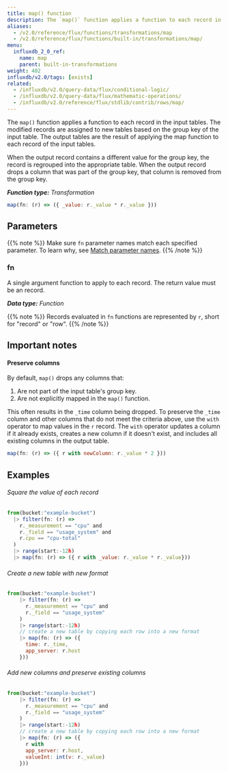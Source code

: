 ```yaml
---
title: map() function
description: The `map()` function applies a function to each record in the input tables.
aliases:
  - /v2.0/reference/flux/functions/transformations/map
  - /v2.0/reference/flux/functions/built-in/transformations/map/
menu:
  influxdb_2_0_ref:
    name: map
    parent: built-in-transformations
weight: 402
influxdb/v2.0/tags: [exists]
related:
  - /influxdb/v2.0/query-data/flux/conditional-logic/
  - /influxdb/v2.0/query-data/flux/mathematic-operations/
  - /influxdb/v2.0/reference/flux/stdlib/contrib/rows/map/
---
```


The `map()` function applies a function to each record in the input tables.
The modified records are assigned to new tables based on the group key of the input table.
The output tables are the result of applying the map function to each record of the input tables.

When the output record contains a different value for the group key, the record is regrouped into the appropriate table.
When the output record drops a column that was part of the group key, that column is removed from the group key.

_**Function type:** Transformation_

```js
map(fn: (r) => ({ _value: r._value * r._value }))
```

## Parameters

{{% note %}}
Make sure `fn` parameter names match each specified parameter. To learn why, see [Match parameter names](/v2.0/reference/flux/language/data-model/#match-parameter-names).
{{% /note %}}

### fn

A single argument function to apply to each record.
The return value must be an record.

_**Data type:** Function_

{{% note %}}
Records evaluated in `fn` functions are represented by `r`, short for "record" or "row".
{{% /note %}}

## Important notes

#### Preserve columns

By default, `map()` drops any columns that:

1. Are not part of the input table's group key.
2. Are not explicitly mapped in the `map()` function.

This often results in the `_time` column being dropped.
To preserve the `_time` column and other columns that do not meet the criteria above,
use the `with` operator to map values in the `r` record.
The `with` operator updates a column if it already exists,
creates a new column if it doesn't exist, and includes all existing columns in
the output table.

```js
map(fn: (r) => ({ r with newColumn: r._value * 2 }))
```

## Examples

###### Square the value of each record

```js
from(bucket:"example-bucket")
  |> filter(fn: (r) =>
    r._measurement == "cpu" and
    r._field == "usage_system" and
    r.cpu == "cpu-total"
  )
  |> range(start:-12h)
  |> map(fn: (r) => ({ r with _value: r._value * r._value}))
```

###### Create a new table with new format

```js
from(bucket:"example-bucket")
    |> filter(fn: (r) =>
      r._measurement == "cpu" and
      r._field == "usage_system"
    )
    |> range(start:-12h)
    // create a new table by copying each row into a new format
    |> map(fn: (r) => ({
      time: r._time,
      app_server: r.host
    }))
```

###### Add new columns and preserve existing columns
```js
from(bucket:"example-bucket")
    |> filter(fn: (r) =>
      r._measurement == "cpu" and
      r._field == "usage_system"
    )
    |> range(start:-12h)
    // create a new table by copying each row into a new format
    |> map(fn: (r) => ({
      r with
      app_server: r.host,
      valueInt: int(v: r._value)
    }))
```
